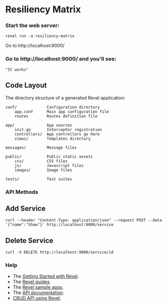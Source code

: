 # Resiliency Matrix


### Start the web server:

   ```
   revel run -a resiliency-matrix
   ```

   Go to http://localhost:9000/ 

### Go to http://localhost:9000/ and you'll see:

    "It works"

## Code Layout

The directory structure of a generated Revel application:

    conf/             Configuration directory
        app.conf      Main app configuration file
        routes        Routes definition file

    app/              App sources
        init.go       Interceptor registration
        controllers/  App controllers go here
        views/        Templates directory

    messages/         Message files

    public/           Public static assets
        css/          CSS files
        js/           Javascript files
        images/       Image files

    tests/            Test suites


### API Methods

## Add Service

   ```
   curl --header "Content-Type: application/json" --request POST --data '{"name":"Show"}' http://localhost:9000/service
   ```

## Delete Service

   ```
   curl -X DELETE http://localhost:9000/service/id
   ```

### Help

* The [Getting Started with Revel](http://revel.github.io/tutorial/gettingstarted.html).
* The [Revel guides](http://revel.github.io/manual/index.html).
* The [Revel sample apps](http://revel.github.io/examples/index.html).
* The [API documentation](https://godoc.org/github.com/revel/revel).
* [CRUD API using Revel](https://github.com/mustanish/revel-crud).

